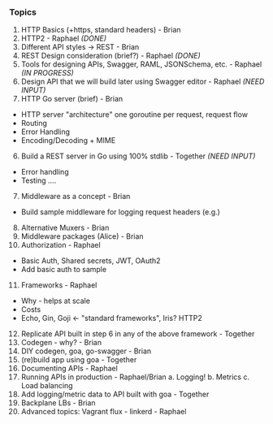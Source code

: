 ### Topics

1. HTTP Basics (+https, standard headers) - Brian
2. HTTP2 - Raphael *(DONE)*
3. Different API styles -> REST - Brian
4. REST Design consideration (brief?) - Raphael *(DONE)*
5. Tools for designing APIs, Swagger, RAML, JSONSchema, etc. - Raphael *(IN PROGRESS)*
6. Design API that we will build later using Swagger editor - Raphael *(NEED INPUT)*
5. HTTP Go server (brief) - Brian
  - HTTP server "architecture" one goroutine per request, request flow
  - Routing
  - Error Handling
  - Encoding/Decoding + MIME
6. Build a REST server in Go using 100% stdlib - Together *(NEED INPUT)*
  - Error handling
  - Testing
  ....
7. Middleware as a concept - Brian
  - Build sample middleware for logging request headers (e.g.)
8. Alternative Muxers - Brian
9. Middleware packages (Alice) - Brian
10. Authorization - Raphael
  - Basic Auth, Shared secrets, JWT, OAuth2
  - Add basic auth to sample
11. Frameworks - Raphael
  - Why - helps at scale
  - Costs
  - Echo, Gin, Goji <- "standard frameworks", Iris? HTTP2
12. Replicate API built in step 6 in any of the above framework - Together
13. Codegen - why? - Brian
14. DIY codegen, goa, go-swagger - Brian
15. (re)build app using goa - Together
16. Documenting APIs - Raphael
17. Running APIs in production - Raphael/Brian
  a. Logging!
  b. Metrics
  c. Load balancing
18. Add logging/metric data to API built with goa - Together
19. Backplane LBs - Brian
20. Advanced topics: Vagrant flux - linkerd - Raphael

